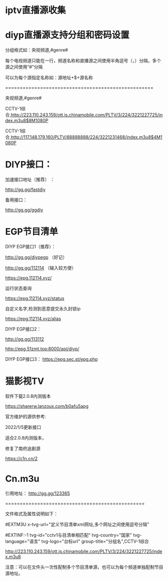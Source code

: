 # iptv直播源收集

# diyp直播源支持分组和密码设置

分组格式如：央视频道,#genre#

每个电视频道只能在一行，频道名称和直播源之间使用半角逗号（，）分隔，多个源之间使用“#”分隔

可以为每个源指定名称如：源地址+$+源名称

===================================================

央视频道,#genre# 

CCTV-1综合,http://223.110.243.159/ott.js.chinamobile.com/PLTV/3/224/3221227725/index.m3u8$8M1080P

CCTV-1综合,http://117.148.179.160/PLTV/88888888/224/3221231468/index.m3u8$4M1080P

# DIYP接口：

加速接口地址（推荐） ：

http://gg.gg/fastdiy

备用接口：

http://gg.gg/ggdiy

# EGP节目清单
DIYP EGP接口1（推荐）：

http://gg.gg/diypegp  （好记）

http://gg.gg/112114  （输入较方便）

https://epg.112114.xyz/

运行状态查询

https://epg.112114.xyz/status

自定义名字,检测到恶意提交永久封锁ip

https://epg.112114.xyz/alias

DIYP EGP接口2：

http://gg.gg/113112

http://epg.51zmt.top:8000/api/diyp/ 

DIYP EGP接口3：
https://epg.sec.st/epg.php

# 猫影视TV

软件下载2.0.8内测版本

https://sharerw.lanzoux.com/b0afu5apg

官方维护的源供参考:

2022/1/5更新接口

适合2.0.8内测版本，

修复了南府追剧源

https://c1n.cn/2


# Cn.m3u

引用地址：
http://gg.gg/123365

================================================

文件格式及属性说明如下：

#EXTM3U x-tvg-url="定义节目清单xml网址,多个网址之间使用逗号分隔"

#EXTINF:-1 tvg-id="cctv1与目清单相匹配" tvg-country="国家" tvg-language="语言" tvg-logo="台标url" group-title="分组名",CCTV-1综合

http://223.110.243.159/ott.js.chinamobile.com/PLTV/3/224/3221227725/index.m3u8

注意：可以在文件头一次性配制多个节目清单源，也可以为每个频道单独配制节目源地址。


